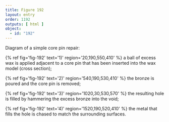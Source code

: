 ```yaml
---
title: Figure 192
layout: entry
order: 1192
outputs: [ html ]
object:
  - id: "192"
---
```


Diagram of a simple core pin repair: 

{% ref fig='fig-192' text='1)' region='20,190,550,410' %} a ball of excess wax is applied adjacent to a core pin that has been inserted into the wax model (cross section); 

{% ref fig='fig-192' text='2)' region='540,190,530,410' %} the bronze is poured and the core pin is removed; 

{% ref fig='fig-192' text='3)' region='1020,30,530,570' %} the resulting hole is filled by hammering the excess bronze into the void; 

{% ref fig='fig-192' text='4)' region='1520,190,520,410' %} the metal that fills the hole is chased to match the surrounding surfaces.
